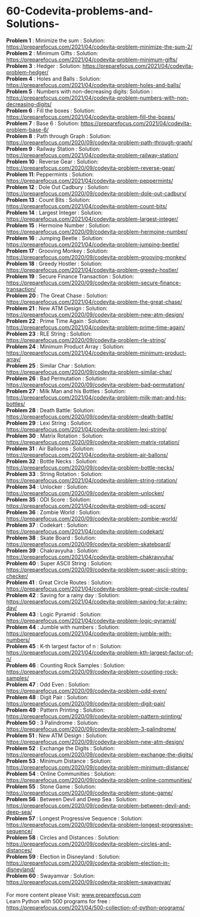 # 60-Codevita-problems-and-Solutions-
**Problem 1** : Minimize the sum : Solution: https://preparefocus.com/2021/04/codevita-problem-minimize-the-sum-2/ <br />
**Problem 2** : Minimum Gifts : Solution: https://preparefocus.com/2021/04/codevita-problem-minimum-gifts/ <br />
**Problem 3** : Hedger : Solution: https://preparefocus.com/2021/04/codevita-problem-hedger/ <br />
**Problem 4** : Holes and Balls : Solution: https://preparefocus.com/2021/04/codevita-problem-holes-and-balls/ <br />
**Problem 5** : Numbers with non-decreasing digits: Solution : https://preparefocus.com/2021/04/codevita-problem-numbers-with-non-decreasing-digits/ <br />
**Problem 6** : Fill the boxes : Solution: https://preparefocus.com/2021/04/codevita-problem-fill-the-boxes/ <br />
**Problem 7** : Base 6 : Solution: https://preparefocus.com/2021/04/codevita-problem-base-6/ <br />
**Problem 8** : Path through Graph : Solution: https://preparefocus.com/2020/09/codevita-problem-path-through-graph/ <br />
**Problem 9** : Railway Station : Solution: https://preparefocus.com/2021/04/codevita-problem-railway-station/ <br />
**Problem 10** : Reverse Gear : Solution: https://preparefocus.com/2020/09/codevita-problem-reverse-gear/ <br />
**Problem 11**: Peppermints : Solution: https://preparefocus.com/2021/04/codevita-problem-peppermints/ <br />
**Problem 12** : Dole Out Cadbury : Solution: https://preparefocus.com/2020/09/codevita-problem-dole-out-cadbury/ <br />
**Problem 13** : Count Bits : Solution: https://preparefocus.com/2021/04/codevita-problem-count-bits/ <br />
**Problem 14** : Largest Integer : Solution: https://preparefocus.com/2021/04/codevita-problem-largest-integer/ <br />
**Problem 15** : Hermoine Number : Solution: https://preparefocus.com/2020/09/codevita-problem-hermoine-number/ <br />
**Problem 16** : Jumping Beetle : Solution: https://preparefocus.com/2021/04/codevita-problem-jumping-beetle/ <br />
**Problem 17** : Grooving Monkey : Solution: https://preparefocus.com/2020/09/codevita-problem-grooving-monkey/ <br />
**Problem 18** : Greedy Hostler : Solution: https://preparefocus.com/2021/04/codevita-problem-greedy-hostler/ <br />
**Problem 19** : Secure Finance Transaction : Solution: https://preparefocus.com/2020/09/codevita-problem-secure-finance-transaction/ <br />
**Problem 20** : The Great Chase : Solution: https://preparefocus.com/2021/04/codevita-problem-the-great-chase/ <br />
**Problem 21** : New ATM Design : Solution: https://preparefocus.com/2020/09/codevita-problem-new-atm-design/ <br />
**Problem 22** : Prime Time Again : Solution: https://preparefocus.com/2021/04/codevita-problem-prime-time-again/ <br />
**Problem 23** : RLE String : Solution: https://preparefocus.com/2020/09/codevita-problem-rle-string/ <br />
**Problem 24** : Minimum Product Array : Solution: https://preparefocus.com/2021/04/codevita-problem-minimum-product-array/ <br />
**Problem 25** : Similar Char : Solution: https://preparefocus.com/2020/09/codevita-problem-similar-char/ <br />
**Problem 26** : Bad Permutation : Solution: https://preparefocus.com/2020/09/codevita-problem-bad-permutation/ <br />
**Problem 27** : Milk Man and his Bottles : Solution: https://preparefocus.com/2021/04/codevita-problem-milk-man-and-his-bottles/ <br />
**Problem 28** : Death Battle: Solution: https://preparefocus.com/2020/09/codevita-problem-death-battle/ <br />
**Problem 29** : Lexi String : Solution: https://preparefocus.com/2021/04/codevita-problem-lexi-string/ <br />
**Problem 30** : Matrix Rotation : Solution: https://preparefocus.com/2020/09/codevita-problem-matrix-rotation/ <br />
**Problem 31** : Air Balloons : Solution: https://preparefocus.com/2021/04/codevita-problem-air-ballons/ <br />
**Problem 32** : Bottle Necks : Solution: https://preparefocus.com/2020/09/codevita-problem-bottle-necks/ <br />
**Problem 33** : String Rotation : Solution: https://preparefocus.com/2021/04/codevita-problem-string-rotation/ <br />
**Problem 34** : Unlocker : Solution: https://preparefocus.com/2020/09/codevita-problem-unlocker/ <br />
**Problem 35** : ODI Score : Solution: https://preparefocus.com/2021/04/codevita-problem-odi-score/ <br />
**Problem 36** : Zombie World : Solution: https://preparefocus.com/2020/09/codevita-problem-zombie-world/ <br />
**Problem 37** : Codekart : Solution: https://preparefocus.com/2021/04/codevita-problem-codekart/ <br />
**Problem 38** : Skate Board : Solution: https://preparefocus.com/2020/09/codevita-problem-skateboard/ <br />
**Problem 39** : Chakravyuha : Solution: https://preparefocus.com/2021/04/codevita-problem-chakravyuha/ <br />
**Problem 40** : Super ASCII String : Solution: https://preparefocus.com/2020/09/codevita-problem-super-ascii-string-checker/ <br />
**Problem 41** : Great Circle Routes : Solution: https://preparefocus.com/2021/04/codevita-problem-great-circle-routes/ <br />
**Problem 42** : Saving for a rainy day : Solution: https://preparefocus.com/2021/04/codevita-problem-saving-for-a-rainy-day/ <br />
**Problem 43** : Logic Pyramid : Solution: https://preparefocus.com/2021/04/codevita-problem-logic-pyramid/ <br />
**Problem 44** : Jumble with numbers : Solution: https://preparefocus.com/2021/04/codevita-problem-jumble-with-numbers/ <br />
**Problem 45** : K-th largest factor of n : Solution: https://preparefocus.com/2021/04/codevita-problem-kth-largest-factor-of-n/ <br />
**Problem 46** : Counting Rock Samples : Solution: https://preparefocus.com/2020/09/codevita-problem-counting-rock-samples/ <br />
**Problem 47** : Odd Even : Solution: https://preparefocus.com/2020/09/codevita-problem-odd-even/ <br />
**Problem 48** : Digit Pair : Solution: https://preparefocus.com/2020/09/codevita-problem-digit-pair/ <br />
**Problem 49** : Pattern Printing : Solution: https://preparefocus.com/2020/09/codevita-problem-pattern-printing/ <br />
**Problem 50** : 3 Palindrome : Solution: https://preparefocus.com/2020/09/codevita-problem-3-palindrome/ <br />
**Problem 51** : New ATM Design : Solution: https://preparefocus.com/2020/09/codevita-problem-new-atm-design/ <br />
**Problem 52** : Exchange the Digits : Solution: https://preparefocus.com/2020/09/codevita-problem-exchange-the-digits/ <br />
**Problem 53** : Minimum Distance : Solution: https://preparefocus.com/2020/09/codevita-problem-minimum-distance/ <br />
**Problem 54** : Online Communities : Solution: https://preparefocus.com/2020/09/codevita-problem-online-communities/ <br />
**Problem 55** : Stone Game : Solution: https://preparefocus.com/2020/09/codevita-problem-stone-game/ <br />
**Problem 56** : Between Devil and Deep Sea : Solution: https://preparefocus.com/2020/09/codevita-problem-between-devil-and-deep-sea/ <br />
**Problem 57** : Longest Progressive Sequence : Solution: https://preparefocus.com/2020/09/codevita-problem-longest-progressive-sequence/ <br />
**Problem 58** : Circles and Distances : Solution: https://preparefocus.com/2020/09/codevita-problem-circles-and-distances/ <br />
**Problem 59** : Election in Disneyland : Solution: https://preparefocus.com/2020/09/codevita-problem-election-in-disneyland/ <br />
**Problem 60** : Swayamvar : Solution: https://preparefocus.com/2020/09/codevita-problem-swayamvar/ <br /> 
<br />
For more content please Visit: www.preparefocus.com
<br />
Learn Python with 500 programs for free : https://preparefocus.com/2021/04/500-collection-of-python-programs/
